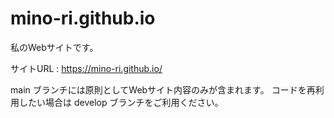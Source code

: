 # mino-ri.github.io

私のWebサイトです。

サイトURL : https://mino-ri.github.io/

main ブランチには原則としてWebサイト内容のみが含まれます。
コードを再利用したい場合は develop ブランチをご利用ください。
